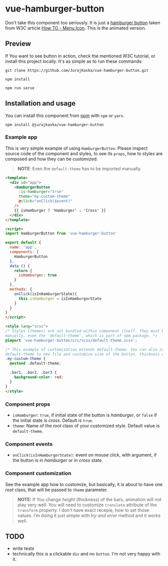 # vue-hamburger-button
Don't take this component too seriously. It is just a [hamburger button](https://en.wikipedia.org/wiki/Hamburger_button) taken from W3C article [How TO - Menu Icon](https://www.w3schools.com/howto/howto_css_menu_icon.asp). This is the animated version.

## Preview
If You want to see button in action, check the mentioned W3C tutorial, or install this project locally. It's as simple as to run these commands:

```
git clone https://github.com/JurajKavka/vue-hamburger-button.git
``` 

```
npm install
```

```
npm run serve
```
## Installation and usage
You can install this component from [npm](https://www.npmjs.com/) with `npm` or `yarn`.
```
npm install @jurajkavka/vue-hamburger-button
```

### Example app
This is very simple example of using `HamburgerButton`. Please inspect source code of the component and styles, to see its `props`, how to styles are composed and how they can be customized.

> **NOTE**: Even the `default-theme` has to be imported manually.

```html
<template>
  <div id="app">
    <HamburgerButton
      :is-hamburger="true"
      theme="my-custom-theme"
      @click="onClick($event)"
    />
    {{ isHamburger ? 'Hamburger' : 'Cross' }}
  </div>
</template>

<script>
import HamburgerButton from 'vue-hamburger-button'

export default {
  name: 'app',
  components: {
    HamburgerButton
  },
  data () {
    return {
      isHamburger: true
    }
  },
  methods: {
    onClick(isInHamburgerState){
      this.isHamburger = isInHamburgerState
    }
  }
}
</script>

<style lang="scss">
/* Styles (themes) are not bundled within component itself. They must be specified 
manually, even the 'default-theme', which is part of npm package. */
@import 'vue-hamburger-button/src/scss/default-theme.scss';

/* This example of customization extends default-theme. You can also copy whole
default-theme to new file and customize size of the button, thickness of the bars etc. */
.my-custom-theme {
  @extend .default-theme;

  .bar1, .bar2, .bar3 {
    background-color: red;
  }
}
</style>
```

### Component props
  - `isHamburger`: `true`, if initial state of the button is *hamburger*, or `false` if the initial state is *cross*. Default is `true`.
  - `theme`: Name of the *root* class of your customized style. Default value is `default-theme`.
  
  
### Component events
  - `onClick(isInHamburgerState)`: event on mouse click, with argument, if the button is in *hamburger* or in *cross* state.
  
### Component customization
See the example app how to customize, but basically, it is about to have one *root* class, that will be passed to `theme` parameter. 

> **NOTE:** If You change *height* (thickness) of the bars, animation will not play very well. You will need to customize `translate` attribute of the `transform` property. I don't have exact recepie, how to set those values. I'm doing it just simple with *try and error* method and it works well.


## TODO
  - write tests
  - technically this is a clickable `div` and no `button`.  I'm not very happy with it.
